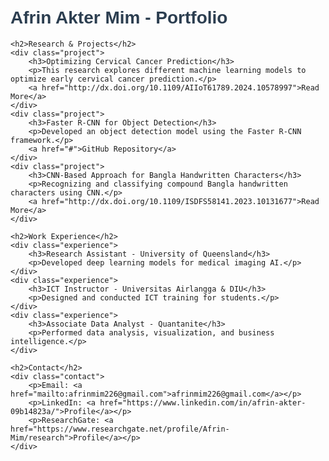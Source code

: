 <!DOCTYPE html>
<html lang="en">
<head>
    <meta charset="UTF-8">
    <meta name="viewport" content="width=device-width, initial-scale=1.0">
    <title>Afrin Akter Mim - Portfolio</title>
    <style>
        body { font-family: Arial, sans-serif; margin: 40px; padding: 20px; }
        h1, h2 { color: #2c3e50; }
        .project, .experience { margin-bottom: 20px; padding: 15px; border: 1px solid #ccc; border-radius: 8px; }
        .contact { margin-top: 30px; }
    </style>
</head>
<body>
    <h1>Afrin Akter Mim - Portfolio</h1>
    
    <h2>Research & Projects</h2>
    <div class="project">
        <h3>Optimizing Cervical Cancer Prediction</h3>
        <p>This research explores different machine learning models to optimize early cervical cancer prediction.</p>
        <a href="http://dx.doi.org/10.1109/AIIoT61789.2024.10578997">Read More</a>
    </div>
    <div class="project">
        <h3>Faster R-CNN for Object Detection</h3>
        <p>Developed an object detection model using the Faster R-CNN framework.</p>
        <a href="#">GitHub Repository</a>
    </div>
    <div class="project">
        <h3>CNN-Based Approach for Bangla Handwritten Characters</h3>
        <p>Recognizing and classifying compound Bangla handwritten characters using CNN.</p>
        <a href="http://dx.doi.org/10.1109/ISDFS58141.2023.10131677">Read More</a>
    </div>
    
    <h2>Work Experience</h2>
    <div class="experience">
        <h3>Research Assistant - University of Queensland</h3>
        <p>Developed deep learning models for medical imaging AI.</p>
    </div>
    <div class="experience">
        <h3>ICT Instructor - Universitas Airlangga & DIU</h3>
        <p>Designed and conducted ICT training for students.</p>
    </div>
    <div class="experience">
        <h3>Associate Data Analyst - Quantanite</h3>
        <p>Performed data analysis, visualization, and business intelligence.</p>
    </div>
    
    <h2>Contact</h2>
    <div class="contact">
        <p>Email: <a href="mailto:afrinmim226@gmail.com">afrinmim226@gmail.com</a></p>
        <p>LinkedIn: <a href="https://www.linkedin.com/in/afrin-akter-09b14823a/">Profile</a></p>
        <p>ResearchGate: <a href="https://www.researchgate.net/profile/Afrin-Mim/research">Profile</a></p>
    </div>
</body>
</html>
